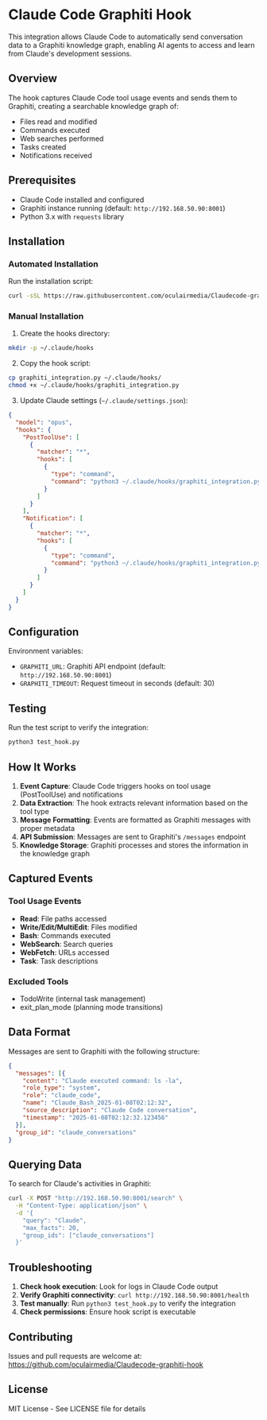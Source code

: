 # Claude Code Graphiti Hook

This integration allows Claude Code to automatically send conversation data to a Graphiti knowledge graph, enabling AI agents to access and learn from Claude's development sessions.

## Overview

The hook captures Claude Code tool usage events and sends them to Graphiti, creating a searchable knowledge graph of:
- Files read and modified
- Commands executed
- Web searches performed
- Tasks created
- Notifications received

## Prerequisites

- Claude Code installed and configured
- Graphiti instance running (default: `http://192.168.50.90:8001`)
- Python 3.x with `requests` library

## Installation

### Automated Installation

Run the installation script:

```bash
curl -sSL https://raw.githubusercontent.com/oculairmedia/Claudecode-graphiti-hook/main/install.sh | bash
```

### Manual Installation

1. Create the hooks directory:
```bash
mkdir -p ~/.claude/hooks
```

2. Copy the hook script:
```bash
cp graphiti_integration.py ~/.claude/hooks/
chmod +x ~/.claude/hooks/graphiti_integration.py
```

3. Update Claude settings (`~/.claude/settings.json`):
```json
{
  "model": "opus",
  "hooks": {
    "PostToolUse": [
      {
        "matcher": "*",
        "hooks": [
          {
            "type": "command",
            "command": "python3 ~/.claude/hooks/graphiti_integration.py"
          }
        ]
      }
    ],
    "Notification": [
      {
        "matcher": "*",
        "hooks": [
          {
            "type": "command",
            "command": "python3 ~/.claude/hooks/graphiti_integration.py"
          }
        ]
      }
    ]
  }
}
```

## Configuration

Environment variables:
- `GRAPHITI_URL`: Graphiti API endpoint (default: `http://192.168.50.90:8001`)
- `GRAPHITI_TIMEOUT`: Request timeout in seconds (default: 30)

## Testing

Run the test script to verify the integration:

```bash
python3 test_hook.py
```

## How It Works

1. **Event Capture**: Claude Code triggers hooks on tool usage (PostToolUse) and notifications
2. **Data Extraction**: The hook extracts relevant information based on the tool type
3. **Message Formatting**: Events are formatted as Graphiti messages with proper metadata
4. **API Submission**: Messages are sent to Graphiti's `/messages` endpoint
5. **Knowledge Storage**: Graphiti processes and stores the information in the knowledge graph

## Captured Events

### Tool Usage Events
- **Read**: File paths accessed
- **Write/Edit/MultiEdit**: Files modified
- **Bash**: Commands executed
- **WebSearch**: Search queries
- **WebFetch**: URLs accessed
- **Task**: Task descriptions

### Excluded Tools
- TodoWrite (internal task management)
- exit_plan_mode (planning mode transitions)

## Data Format

Messages are sent to Graphiti with the following structure:
```json
{
  "messages": [{
    "content": "Claude executed command: ls -la",
    "role_type": "system",
    "role": "claude_code",
    "name": "Claude_Bash_2025-01-08T02:12:32",
    "source_description": "Claude Code conversation",
    "timestamp": "2025-01-08T02:12:32.123456"
  }],
  "group_id": "claude_conversations"
}
```

## Querying Data

To search for Claude's activities in Graphiti:

```bash
curl -X POST "http://192.168.50.90:8001/search" \
  -H "Content-Type: application/json" \
  -d '{
    "query": "Claude",
    "max_facts": 20,
    "group_ids": ["claude_conversations"]
  }'
```

## Troubleshooting

1. **Check hook execution**: Look for logs in Claude Code output
2. **Verify Graphiti connectivity**: `curl http://192.168.50.90:8001/health`
3. **Test manually**: Run `python3 test_hook.py` to verify the integration
4. **Check permissions**: Ensure hook script is executable

## Contributing

Issues and pull requests are welcome at: https://github.com/oculairmedia/Claudecode-graphiti-hook

## License

MIT License - See LICENSE file for details